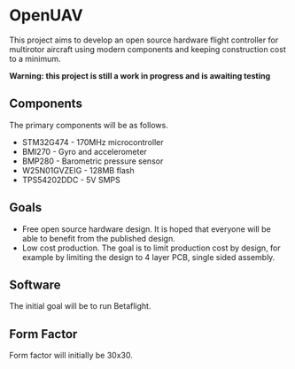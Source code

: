 # OpenUAV
This project aims to develop an open source hardware flight controller for multirotor aircraft using modern components and keeping construction cost to a minimum.

**Warning: this project is still a work in progress and is awaiting testing**

## Components
The primary components will be as follows.
* STM32G474 - 170MHz microcontroller
* BMI270 - Gyro and accelerometer
* BMP280 - Barometric pressure sensor
* W25N01GVZEIG - 128MB flash
* TPS54202DDC - 5V SMPS

## Goals
* Free open source hardware design. It is hoped that everyone will be able to benefit from the published design.
* Low cost production. The goal is to limit production cost by design, for example by limiting the design to 4 layer PCB, single sided assembly.

## Software
The initial goal will be to run Betaflight.

## Form Factor
Form factor will initially be 30x30.

